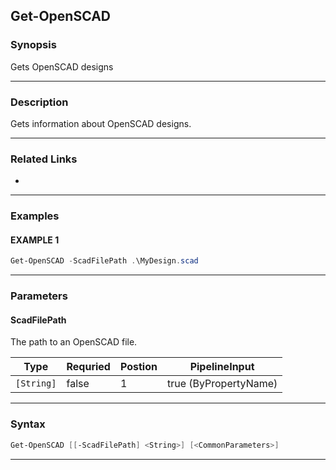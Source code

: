 
Get-OpenSCAD
------------
### Synopsis
Gets OpenSCAD designs

---
### Description

Gets information about OpenSCAD designs.

---
### Related Links
* [](Invoke-OpenSCAD.md)
---
### Examples
#### EXAMPLE 1
```PowerShell
Get-OpenSCAD -ScadFilePath .\MyDesign.scad
```

---
### Parameters
#### **ScadFilePath**

The path to an OpenSCAD file.



|Type          |Requried|Postion|PipelineInput        |
|--------------|--------|-------|---------------------|
|```[String]```|false   |1      |true (ByPropertyName)|
---
### Syntax
```PowerShell
Get-OpenSCAD [[-ScadFilePath] <String>] [<CommonParameters>]
```
---


